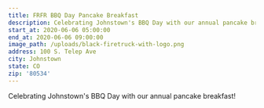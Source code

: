 ```yaml
---
title: FRFR BBQ Day Pancake Breakfast
description: Celebrating Johnstown's BBQ Day with our annual pancake breakfast!
start_at: 2020-06-06 05:00:00
end_at: 2020-06-06 09:00:00
image_path: /uploads/black-firetruck-with-logo.png
address: 100 S. Telep Ave
city: Johnstown
state: CO
zip: '80534'
---
```


Celebrating Johnstown's BBQ Day with our annual pancake breakfast\!

&nbsp;